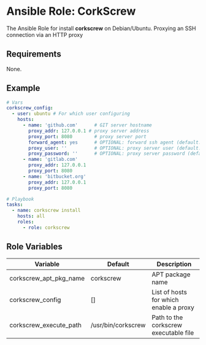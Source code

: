 # Ansible Role: CorkScrew

The Ansible Role for install **corkscrew** on Debian/Ubuntu.
Proxying an SSH connection via an HTTP proxy

## Requirements

None.

## Example

```yaml
# Vars
corkscrew_config:
  - user: ubuntu # For which user configuring
    hosts:
      - name: 'github.com'      # GIT server hostname
        proxy_addr: 127.0.0.1 # proxy server address
        proxy_port: 8080        # proxy server port
        forward_agent: yes      # OPTIONAL: forward ssh agent (default: yes)
        proxy_user: ''          # OPTIONAL: proxy server user (default: '')
        proxy_password: ''      # OPTIONAL: proxy server password (default: '')
      - name: 'gitlab.com'
        proxy_addr: 127.0.0.1
        proxy_port: 8080
      - name: 'bitbucket.org'
        proxy_addr: 127.0.0.1
        proxy_port: 8080

# Playbook
tasks:
  - name: corkscrew install
    hosts: all
    roles:
      - role: corkscrew
```

## Role Variables

| Variable               | Default            | Description                            |
|------------------------|--------------------|----------------------------------------|
| corkscrew_apt_pkg_name | corkscrew          | APT package name                       |
| corkscrew_config       | []                 | List of hosts for which enable a proxy |
| corkscrew_execute_path | /usr/bin/corkscrew | Path to the corkscrew executable file  |
